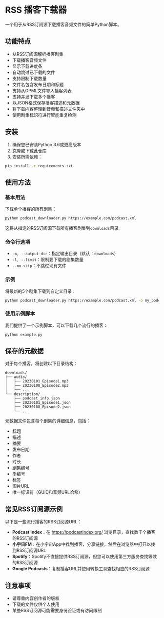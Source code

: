 # RSS 播客下载器

一个用于从RSS订阅源下载播客音频文件的简单Python脚本。

## 功能特点

- 从RSS订阅源解析播客剧集
- 下载播客音频文件
- 显示下载进度条
- 自动跳过已下载的文件
- 支持限制下载数量
- 文件名包含发布日期和标题
- 支持从OPML文件导入播客列表
- 支持并发下载多个播客
- 以JSON格式保存播客描述和元数据
- 将下载内容整理到音频和描述文件夹中
- 使用剧集标识符进行智能重复检测

## 安装

1. 确保您已安装Python 3.6或更高版本
2. 克隆或下载此仓库
3. 安装所需依赖：

```bash
pip install -r requirements.txt
```

## 使用方法

### 基本用法

下载单个播客的所有剧集：

```bash
python podcast_downloader.py https://example.com/podcast.xml
```

这将从指定的RSS订阅源下载所有播客剧集到`downloads`目录。

### 命令行选项

- `-o, --output-dir`：指定输出目录（默认：`downloads`）
- `-l, --limit`：限制要下载的剧集数量
- `--no-skip`：不跳过现有文件

### 示例

将最新的5个剧集下载到自定义目录：

```bash
python podcast_downloader.py https://example.com/podcast.xml -o my_podcasts -l 5
```

### 使用示例脚本

我们提供了一个示例脚本，可以下载几个流行的播客：

```bash
python example.py
```

## 保存的元数据

对于每个播客，将创建以下目录结构：

```
downloads/
├── audio/
│   ├── 20230101_Episode1.mp3
│   ├── 20230108_Episode2.mp3
│   └── ...
└── description/
    ├── podcast_info.json
    ├── 20230101_Episode1.json
    ├── 20230108_Episode2.json
    └── ...
```

元数据文件包含每个剧集的详细信息，包括：
- 标题
- 描述
- 摘要
- 发布日期
- 作者
- 时长
- 剧集编号
- 季编号
- 标签
- 图片URL
- 唯一标识符（GUID和音频URL哈希）

## 常见RSS订阅源示例

以下是一些流行播客的RSS订阅源URL：

- **Podcast Index**：在 https://podcastindex.org/ 浏览目录，查找数千个播客的RSS订阅源
- **小宇宙FM**：在小宇宙App中找到播客，分享链接，然后在浏览器中打开以找到RSS订阅源URL
- **Spotify**：Spotify不直接提供RSS订阅源，但您可以使用第三方服务查找等效的RSS订阅源
- **Google Podcasts**：复制播客URL并使用转换工具查找相应的RSS订阅源

## 注意事项

- 请尊重内容创作者的版权
- 下载的文件仅供个人使用
- 某些RSS订阅源可能需要身份验证或有访问限制 